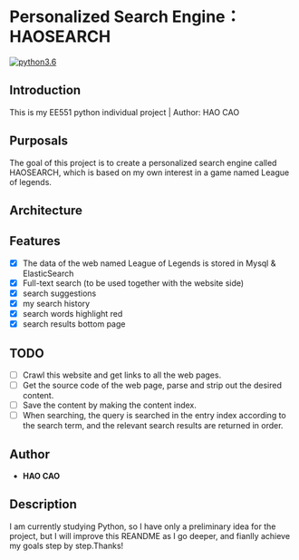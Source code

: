 # Personalized Search Engine：HAOSEARCH


[![python3.6](https://img.shields.io/badge/python-3.6-brightgreen.svg)](https://www.python.org/downloads/release/python-368/)

## Introduction
This is my EE551 python individual project | Author: HAO CAO

## Purposals
The goal of this project is to create a personalized search engine called HAOSEARCH, which is based on my own interest in a game named League of legends.
## Architecture

## Features
- [x] The data of the web named League of Legends  is stored in Mysql & ElasticSearch
- [x] Full-text search (to be used together with the website side)
- [x] search suggestions
- [x] my search history
- [x] search words highlight red
- [x] search results bottom page

## TODO
- [ ] Crawl this website and get links to all the web pages.
- [ ] Get the source code of the web page, parse and strip out the desired content.
- [ ] Save the content by making the content index.
- [ ] When searching, the query is searched in the entry index according to the search term, and the relevant search results are returned in order.
## Author

* **HAO CAO**

## Description

I am currently studying Python, so I have only a preliminary idea for the project, but I will  improve this REANDME as I go deeper, and fianlly achieve my goals step by step.Thanks!
